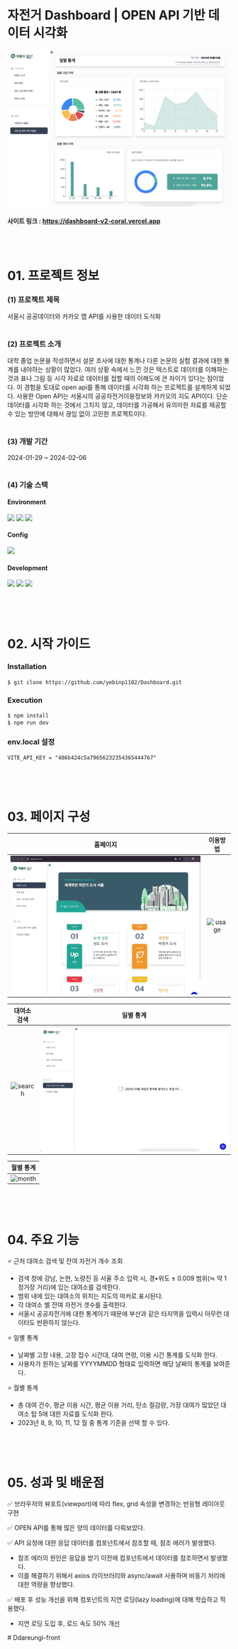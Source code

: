 # 자전거 Dashboard | OPEN API 기반 데이터 시각화
<img src="public/images/dashboard-thumb.png">

#### 사이트 링크 : <a href="https://dashboard-v2-coral.vercel.app">https://dashboard-v2-coral.vercel.app</a>

<br/><br/>

# 01. 프로젝트 정보

### (1) 프로젝트 제목
서울시 공공데이터와 카카오 맵 API를 사용한 데이터 도식화
<br><br>

### (2) 프로젝트 소개
대학 졸업 논문을 작성하면서 설문 조사에 대한 통계나 다른 논문의 실험 결과에 대한 통계를 내야하는 상황이 많았다. 여러 상황 속에서 느낀 것은 텍스트로 데이터를 이해하는 것과 표나 그림 등 시각 자료로 데이터를 접할 때의 이해도에 큰 차이가 있다는 점이었다. 이 경험을 토대로 open api를 통해 데이터를 시각화 하는 프로젝트를 설계하게 되었다. 사용한 Open API는 서울시의 공공자전거이용정보와 카카오의 지도 API이다. 단순 데이터를 시각화 하는 것에서 그치지 않고, 데이터를 가공해서 유의미한 자료를 제공할 수 있는 방안에 대해서 끊임 없이 고민한 프로젝트이다. 
<br><br>

### (3) 개발 기간
2024-01-29 ~ 2024-02-06
<br><br>

### (4) 기술 스택
#### Environment
<img src="https://img.shields.io/badge/visual_studio_code-007acc?style=for-the-badge&logo=visualstudio&logoColor=#007acc">
<img src="https://img.shields.io/badge/git-F05032?style=for-the-badge&logo=git&logoColor=white">
<img src="https://img.shields.io/badge/github-000?style=for-the-badge&logo=github&logoColor=white">

#### Config
<img src="https://img.shields.io/badge/npm-CB3837?style=for-the-badge&logo=git&logoColor=white">

#### Development
<img src="https://img.shields.io/badge/react-61DAFB?style=for-the-badge&logo=react&logoColor=black"> 
<img src="https://img.shields.io/badge/typescript-00599C?style=for-the-badge&logo=typescript&logoColor=white">
<img src="https://img.shields.io/badge/tailwind_css-06B6D4?style=for-the-badge&logo=tailwindcss&logoColor=white">


<br><br><br>

# 02. 시작 가이드

### Installation
```
$ git clone https://github.com/yebinp1102/Dashboard.git
```
<!-- .env.local -->

### Execution 
```
$ npm install
$ npm run dev
```

### env.local 설정
```
VITE_API_KEY = "486b424c5a79656232354365444767"
```

<br><br><br>

# 03. 페이지 구성 


|  홈페이지 |  이용방법  |
|:-------:|:--------:|
| ![home] | ![usage] |

| 대여소 검색 | 일별 통계  |
|:--------:|:--------:|
| ![search]|  ![day]  |

| 월별 통계 |
|:-------:|
| ![month]|

<br><br><br>

# 04. 주요 기능

⭐️ 근처 대여소 검색 및 잔여 자전거 개수 조회
- 검색 창에 강남, 논현, 노량진 등 서울 주소 입력 시, 경•위도 ± 0.009 범위(≒ 약 1 정거장 거리)에 있는 대여소를 검색한다.
- 범위 내에 있는 대여소의 위치는 지도의 마커로 표시된다. 
- 각 대여소 별 잔여 자전거 갯수를 출력한다.
- 서울시 공공자전거에 대한 통계이기 때문에 부산과 같은 타지역을 입력시 아무런 데이터도 반환하지 않는다.

⭐️ 일별 통계 
- 날짜별 고장 내용, 고장 접수 시간대, 대여 연령, 이용 시간 통계를 도식화 한다.
- 사용자가 원하는 날짜를 YYYYMMDD 형태로 입력하면 해당 날짜의 통계를 보여준다.

⭐️ 월별 통계 
- 총 대여 건수, 평균 이용 시간, 평균 이용 거리, 탄소 절감량, 가장 대여가 많았던 대여소 탑 5에 대한 자료를 도식화 한다.
- 2023년 8, 9, 10, 11, 12 월 중 통계 기준을 선택 할 수 있다.



<br><br><br>

# 05. 성과 및 배운점
✅ 브라우저의 뷰포트(viewport)에 따라 flex, grid 속성을 변경하는 반응형 레이아웃 구현

✅ OPEN API를 통해 많은 양의 데이터를 다뤄보았다.

✅ API 요청에 대한 응답 데이터를 컴포넌트에서 참조할 때, 참조 에러가 발생했다.
  - 참조 에러의 원인은 응답을 받기 이전에 컴포넌트에서 데이터를 참조하면서 발생했다.
  - 이를 해결하기 위해서 axios 라이브러리와 async/await 사용하며 비동기 처리에 대한 역량을 향상했다.

✅ 배포 후 성능 개선을 위해 컴포넌트의 지연 로딩(lazy loading)에 대해 학습하고 적용했다.
  - 지연 로딩 도입 후, 로드 속도 50% 개선




<!-- Img Ref -->

[home]: public/images/dashboard-home.gif
[usage]: public/images/dashboard-rent.gif
[search]: public/images/dashboard-search.gif
[day]: public/images/dashboard-day.gif
[month]: public/images/dashboard-month.gif
#   D d a r e u n g i - f r o n t 
 
 